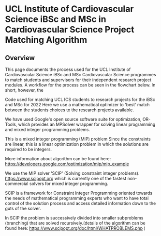 # UCL Institute of Cardiovascular Science iBSc and MSc in Cardiovascular Science Project Matching Algorithm

## Overview

This page documents the process used for the UCL Institute of Cardiovascular Science iBSc and MSc Cardiovascular Science programmes to match students and supervisors for their independent research project modules. A workflow for the process can be seen in the flowchart below. In short, however, the 



Code used for matching UCL ICS students to research projects for the iBSc and MSc for 2022
Here we use a mathematical optimizer to 'best' match between the students choices to the research projects available.

We have used Google's open source software suite for optimization, OR-Tools, which provides an MPSolver wrapper for solving linear programming and mixed integer programming problems.

This is a mixed integer programming (MIP) problem Since the constraints are linear, this is a linear optimization problem in which the solutions are required to be integers.

More information about algorithm can be found here: https://developers.google.com/optimization/mip/mip_example

We use the MIP solver 'SCIP' (Solving constraint integer problems). https://www.scipopt.org which is currently one of the fastest non-commercial solvers for mixed integer programming.

SCIP is a framework for Constraint Integer Programming oriented towards the needs of mathematical programming experts who want to have total control of the solution process and access detailed information down to the guts of the solver.

In SCIP the problem is successively divided into smaller subproblems (branching) that are solved recursively.(details of the algorithm can be found here: https://www.scipopt.org/doc/html/WHATPROBLEMS.php )
